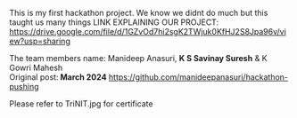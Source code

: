 This is my first hackathon project. We know we didnt do much but this taught us many things
LINK EXPLAINING OUR PROJECT:
https://drive.google.com/file/d/1GZvOd7hi2sgK2TWjuk0KfHJ2S8Jpa96v/view?usp=sharing



The team members name: Manideep Anasuri, <B>K S Savinay Suresh</B> & K Gowri Mahesh<br>
Original post:<B> March 2024</B>
https://github.com/manideepanasuri/hackathon-pushing

Please refer to TriNIT.jpg for certificate


